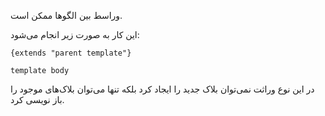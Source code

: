 
وراسط بین الگوها ممکن است. 

این کار به صورت زیر انجام می‌شود:

	{extends "parent template"}
	
	template body

در این نوع وراثت نمی‌توان بلاک جدید را ایجاد کرد بلکه تنها می‌توان بلاک‌های موجود را باز نویسی کرد.

